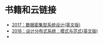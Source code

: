 # 书籍和云链接



- [2017：数据密集型系统设计(英文版)](https://www.alipan.com/s/2yoAdUwdtJ6)
- [2018：设计分布式系统：模式与范式(英文版)](https://www.alipan.com/s/eN8uPFwfCPk)
- 


